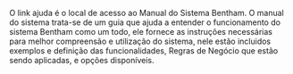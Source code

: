 
O link ajuda é o local de acesso ao Manual do Sistema Bentham. 
O manual do sistema trata-se de um guia que ajuda a entender o funcionamento do sistema Bentham como um todo, ele fornece as instruções necessárias para melhor compreensão e utilização do sistema, nele estão incluidos exemplos e definição das funcionalidades, Regras de Negócio que estão sendo aplicadas, e opções disponíveis.


